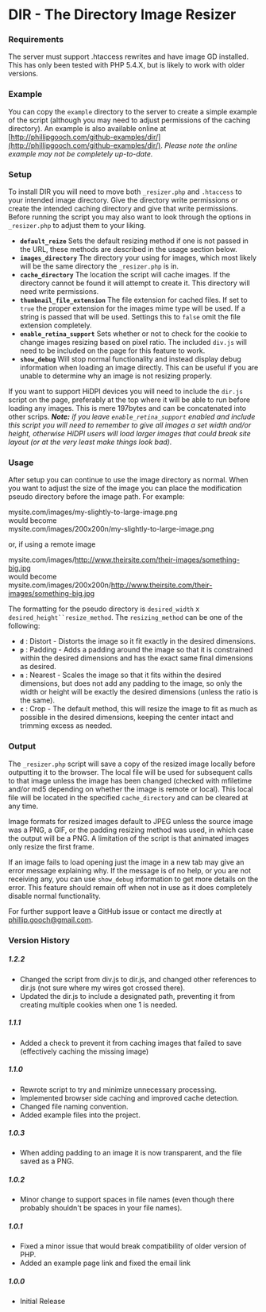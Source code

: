 # DIR - The Directory Image Resizer

### Requirements
The server must support .htaccess rewrites and have image GD installed. This has only been tested with PHP 5.4.X, but is likely to work with older versions.

### Example
You can copy the `example` directory to the server to create a simple example of the script (although you may need to adjust permissions of the caching directory). An example is also available online at [http://phillipgooch.com/github-examples/dir/](http://phillipgooch.com/github-examples/dir/). _Please note the online example may not be completely up-to-date._

### Setup
To install DIR you will need to move both `_resizer.php` and `.htaccess` to your intended image directory. Give the directory write permissions or create the intended caching directory and give that write permissions. Before running the script you may also want to look through the options in `_resizer.php` to adjust them to your liking. 

- **`default_reize`** Sets the default resizing method if one is not passed in the URL, these methods are described in the usage section below. 
- **`images_directory`** The directory your using for images, which most likely will be the same directory the `_resizer.php` is in.
- **`cache_directory`** The location the script will cache images. If the directory cannot be found it will attempt to create it. This directory will need write permissions.
- **`thumbnail_file_extension`** The file extension for cached files. If set to `true` the proper extension for the images mime type will be used. If a string is passed that will be used. Settings this to `false` omit the file extension completely.
- **`enable_retina_support`** Sets whether or not to check for the cookie to change images resizing based on pixel ratio. The included `div.js` will need to be included on the page for this feature to work.
- **`show_debug`** Will stop normal functionality and instead display debug information when loading an image directly. This can be useful if you are unable to determine why an image is not resizing properly.

If you want to support HiDPI devices you will need to include the `dir.js` script on the page, preferably at the top where it will be able to run before loading any images. This is mere 197bytes and can be concatenated into other scrips. _**Note:** if you leave `enable_retina_support` enabled and include this script you will need to remember to give all images a set width and/or height, otherwise HiDPI users will load larger images that could break site layout (or at the very least make things look bad)._

### Usage
After setup you can continue to use the image directory as normal. When you want to adjust the size of the image you can place the modification pseudo directory before the image path. For example:

mysite.com/images/my-slightly-to-large-image.png  
would become  
mysite.com/images/200x200n/my-slightly-to-large-image.png

or, if using a remote image

mysite.com/images/http://www.theirsite.com/their-images/something-big.jpg  
would become  
mysite.com/images/200x200n/http://www.theirsite.com/their-images/something-big.jpg

The formatting for the pseudo directory is `desired_width` x `desired_height``resize_method`. The `resizing_method` can be one of the following:

- **`d`** : Distort - Distorts the image so it fit exactly in the desired dimensions.
- **`p`** : Padding - Adds a padding around the image so that it is constrained within the desired dimensions and has the exact same final dimensions as desired.
- **`n`** : Nearest - Scales the image so that it fits within the desired dimensions, but does not add any padding to the image, so only the width or height will be exactly the desired dimensions (unless the ratio is the same).
- **`c`** : Crop - The default method, this will resize the image to fit as much as possible in the desired dimensions, keeping the center intact and trimming excess as needed.

### Output
The `_resizer.php` script will save a copy of the resized image locally before outputting it to the browser. The local file will be used for subsequent calls to that image unless the image has been changed (checked with mfiletime and/or md5 depending on whether the image is remote or local). This local file will be located in the specified `cache_directory` and can be cleared at any time.

Image formats for resized images default to JPEG unless the source image was a PNG, a GIF, or the padding resizing method was used, in which case the output will be a PNG. A limitation of the script is that animated images only resize the first frame.

If an image fails to load opening just the image in a new tab may give an error message explaining why. If the message is of no help, or you are not receiving any, you can use `show_debug` information to get more details on the error. This feature should remain off when not in use as it does completely disable normal functionality.

For further support leave a GitHub issue or contact me directly at [phillip.gooch@gmail.com](mailto:phillip.gooch@gmail.com).

### Version History
##### 1.2.2
- Changed the script from div.js to dir.js, and changed other references to dir.js (not sure where my wires got crossed there).
- Updated the dir.js to include a designated path, preventing it from creating multiple cookies when one 1 is needed.

##### 1.1.1
- Added a check to prevent it from caching images that failed to save (effectively caching the missing image)

##### 1.1.0
- Rewrote script to try and minimize unnecessary processing. 
- Implemented browser side caching and improved cache detection.
- Changed file naming convention.
- Added example files into the project.

##### 1.0.3
- When adding padding to an image it is now transparent, and the file saved as a PNG.

##### 1.0.2
- Minor change to support spaces in file names (even though there probably shouldn't be spaces in your file names).

##### 1.0.1
- Fixed a minor issue that would break compatibility of older version of PHP.
- Added an example page link and fixed the email link

##### 1.0.0
- Initial Release